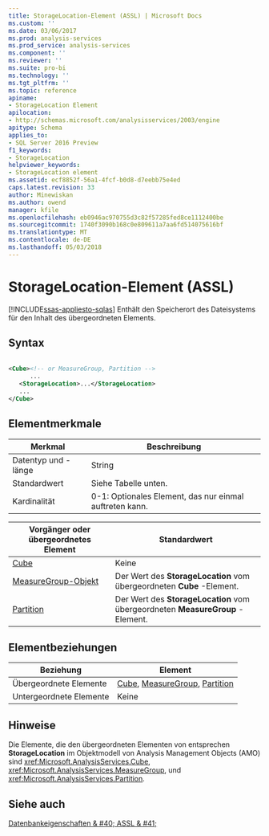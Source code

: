 ```yaml
---
title: StorageLocation-Element (ASSL) | Microsoft Docs
ms.custom: ''
ms.date: 03/06/2017
ms.prod: analysis-services
ms.prod_service: analysis-services
ms.component: ''
ms.reviewer: ''
ms.suite: pro-bi
ms.technology: ''
ms.tgt_pltfrm: ''
ms.topic: reference
apiname:
- StorageLocation Element
apilocation:
- http://schemas.microsoft.com/analysisservices/2003/engine
apitype: Schema
applies_to:
- SQL Server 2016 Preview
f1_keywords:
- StorageLocation
helpviewer_keywords:
- StorageLocation element
ms.assetid: ecf8852f-56a1-4fcf-b0d8-d7eebb75e4ed
caps.latest.revision: 33
author: Minewiskan
ms.author: owend
manager: kfile
ms.openlocfilehash: eb0946ac970755d3c82f57285fed8ce1112400be
ms.sourcegitcommit: 1740f3090b168c0e809611a7aa6fd514075616bf
ms.translationtype: MT
ms.contentlocale: de-DE
ms.lasthandoff: 05/03/2018
---
```

# <a name="storagelocation-element-assl"></a>StorageLocation-Element (ASSL)
[!INCLUDE[ssas-appliesto-sqlas](../../../includes/ssas-appliesto-sqlas.md)]
  Enthält den Speicherort des Dateisystems für den Inhalt des übergeordneten Elements.  
  
## <a name="syntax"></a>Syntax  
  
```xml  
  
<Cube><!-- or MeasureGroup, Partition -->  
      ...  
   <StorageLocation>...</StorageLocation>  
   ...  
</Cube>  
```  
  
## <a name="element-characteristics"></a>Elementmerkmale  
  
|Merkmal|Beschreibung|  
|--------------------|-----------------|  
|Datentyp und -länge|String|  
|Standardwert|Siehe Tabelle unten.|  
|Kardinalität|0-1: Optionales Element, das nur einmal auftreten kann.|  
  
|Vorgänger oder übergeordnetes Element|Standardwert|  
|------------------------|-------------------|  
|[Cube](../../../analysis-services/scripting/objects/cube-element-assl.md)|Keine|  
|[MeasureGroup-Objekt](../../../analysis-services/scripting/objects/measuregroup-element-assl.md)|Der Wert des **StorageLocation** vom übergeordneten **Cube** -Element.|  
|[Partition](../../../analysis-services/scripting/objects/partition-element-assl.md)|Der Wert des **StorageLocation** vom übergeordneten **MeasureGroup** -Element.|  
  
## <a name="element-relationships"></a>Elementbeziehungen  
  
|Beziehung|Element|  
|------------------|-------------|  
|Übergeordnete Elemente|[Cube](../../../analysis-services/scripting/objects/cube-element-assl.md), [MeasureGroup](../../../analysis-services/scripting/objects/measuregroup-element-assl.md), [Partition](../../../analysis-services/scripting/objects/partition-element-assl.md)|  
|Untergeordnete Elemente|Keine|  
  
## <a name="remarks"></a>Hinweise  
 Die Elemente, die den übergeordneten Elementen von entsprechen **StorageLocation** im Objektmodell von Analysis Management Objects (AMO) sind <xref:Microsoft.AnalysisServices.Cube>, <xref:Microsoft.AnalysisServices.MeasureGroup>, und <xref:Microsoft.AnalysisServices.Partition>.  
  
## <a name="see-also"></a>Siehe auch  
 [Datenbankeigenschaften & #40; ASSL & #41;](../../../analysis-services/scripting/properties/properties-assl.md)  
  
  
